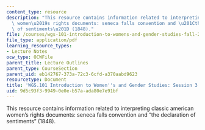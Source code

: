 ```yaml
---
content_type: resource
description: "This resource contains information related to interpreting classic american\
  \ women\u2019s rights documents: seneca falls convention and \u201Cthe declaration\
  \ of sentiments\u201D (1848)."
file: /courses/wgs-101-introduction-to-womens-and-gender-studies-fall-2014/9d5c93f399490e0eb57aada80e7e91bf_MITWGS_101F14_Sess3.pdf
file_type: application/pdf
learning_resource_types:
- Lecture Notes
ocw_type: OCWFile
parent_title: Lecture Outlines
parent_type: CourseSection
parent_uid: eb142767-373a-72c3-6cfd-a370aabd9623
resourcetype: Document
title: 'WGS.101 Introduction to Women''s and Gender Studies: Session 3 Lecture Outline'
uid: 9d5c93f3-9949-0e0e-b57a-ada80e7e91bf
---
```

This resource contains information related to interpreting classic american women’s rights documents: seneca falls convention and “the declaration of sentiments” (1848).

